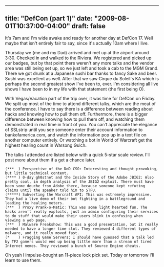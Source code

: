 
---
title: "DefCon (part 1)"
date: "2009-08-01T10:37:00-04:00"
draft: false
---

It's 7am and I'm wide awake and ready for another day at DefCon 17. Well maybe that isn't entirely fair to say, since it's actually 10am where I live.

Thursday we (me and my Dad) arrived and met up at the airport around 3:30. Checked in and walked to the Riviera. We registered and picked up our badges, but by that point there weren't any more talks and the vendor area was still being set up, so we just left and took a cab to the MGM Grand. There we got drunk at a Japanese sushi bar thanks to fancy Sake and beer. Sushi was excellent as well. After that we saw Cirque du Soleil's KA which is perhaps the second greatest show I've been to, ever. I'm considering all live shows I have been to in my life with that statement (the first being O).

With Vegas/Vacation part of the trip over, it was time for DefCon on Friday. We split up most of the time to attend different talks, which are the meat of the conference. I have to say there is a difference between reading about hacks and knowing how to pull them off. Furthermore, there is a bigger difference between knowing how to pull them off, and watching them demonstrated in real time in front of you. You can't appreciate the elegance of SSLstrip until you see someone enter their account information to bankofamerica.com, and watch the information pop up in a text file on another computer entirely. Or watching a bot in World of Warcraft get the highest healing count in Warsong Gulch.

The talks I attended are listed below with a quick 5-star scale review. I'll post more about them if a get a chance later.

    (***  ) Perspective of the DoD CSO: Interesting and thought provoking, but little technical content.
    (**** ) 0-day gh0stnet and the Inside Story of the Adobe JBIG2: Also pretty cool, in depth analysis of the JBIG2 exploit. There must have been some douche from Adobe there, because someone kept refuting claims until the speaker told him to STFU.
    (*****) Subverting the Warcraft API: This was extremely impressive. They had a live demo of their bot fighting in a battleground and leading the healing meters.
    (***  ) Proxy Prank-o-Matic: This was some light hearted fun. The hacks aren't really exploits, just an admin configuring their services to do stuff that would make their users blink in confusing when viewing a web page.
    (***  ) Malware Freakshow: This was a good presentation, but it really needed to have a longer time slot. They reviewed 4 different types of malware, and it really moved fast.
    (*    ) Fragging Game Servers: I should have guessed that a talk led by TF2 gamers would end up being little more than a stream of tired Internet memes. They reviewed a bunch of Source Engine cheats.

Oh yeah I impulse-bought an 11-piece lock pick set. Today or tomorrow I'll learn to use them.

